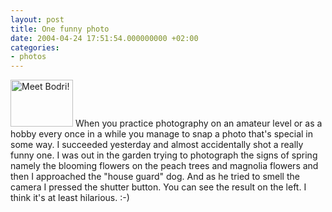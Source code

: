 ```yaml
---
layout: post
title: One funny photo
date: 2004-04-24 17:51:54.000000000 +02:00
categories:
- photos
---
```

<a href="https://content.rusiczki.net/blogpics/funny_dog.php" onclick="window.open('https://content.rusiczki.net/blogpics/funny_dog.php','popup','width=1024,height=768,scrollbars=no,resizable=no,toolbar=no,directories=no,location=no,menubar=no,status=no,left=0,top=0'); return false"><img src="https://content.rusiczki.net/blogpics/funny_dog-thumb.jpg" width="100" height="75" border="0" alt="Meet Bodri!" class="postimage" /></a> When you practice photography on an amateur level or as a hobby every once in a while you manage to snap a photo that's special in some way. I succeeded yesterday and almost accidentally shot a really funny one. I was out in the garden trying to photograph the signs of spring namely the blooming flowers on the peach trees and magnolia flowers and then I approached the "house guard" dog. And as he tried to smell the camera I pressed the shutter button. You can see the result on the left. I think it's at least hilarious. :-)
